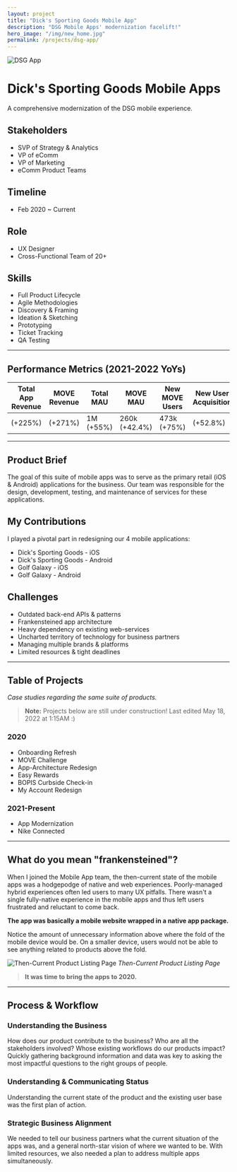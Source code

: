 ```yaml
---
layout: project
title: "Dick's Sporting Goods Mobile App"
description: "DSG Mobile Apps' modernization facelift!"
hero_image: "/img/new_home.jpg"
permalink: /projects/dsg-app/
---
```


![DSG App](/img/new_plp.png)

# Dick's Sporting Goods Mobile Apps

A comprehensive modernization of the DSG mobile experience.

## Stakeholders
- SVP of Strategy & Analytics
- VP of eComm
- VP of Marketing
- eComm Product Teams

## Timeline
- Feb 2020 ~ Current

## Role
- UX Designer
- Cross-Functional Team of 20+

## Skills
- Full Product Lifecycle
- Agile Methodologies
- Discovery & Framing
- Ideation & Sketching
- Prototyping
- Ticket Tracking
- QA Testing

---

## Performance Metrics (2021-2022 YoYs)

| Total App Revenue | MOVE Revenue | Total MAU | MOVE MAU | New MOVE Users | New User Acquisition |
|------------------|--------------|-----------|----------|---------------|---------------------|
| (+225%)          | (+271%)      | 1M (+55%) | 260k (+42.4%) | 473k (+75%) | (+52.8%)           |

---

## Product Brief
The goal of this suite of mobile apps was to serve as the primary retail (iOS & Android) applications for the business. Our team was responsible for the design, development, testing, and maintenance of services for these applications.

## My Contributions
I played a pivotal part in redesigning our 4 mobile applications:
- Dick's Sporting Goods - iOS
- Dick's Sporting Goods - Android
- Golf Galaxy - iOS
- Golf Galaxy - Android

## Challenges
- Outdated back-end APIs & patterns
- Frankensteined app architecture
- Heavy dependency on existing web-services
- Uncharted territory of technology for business partners
- Managing multiple brands & platforms
- Limited resources & tight deadlines

---

## Table of Projects
*Case studies regarding the same suite of products.*

> **Note:** Projects below are still under construction! Last edited May 18, 2022 at 1:15AM :)

### 2020
- Onboarding Refresh
- MOVE Challenge
- App-Architecture Redesign
- Easy Rewards
- BOPIS Curbside Check-in
- My Account Redesign

### 2021-Present
- App Modernization
- Nike Connected

---

## What do you mean "frankensteined"?
When I joined the Mobile App team, the then-current state of the mobile apps was a hodgepodge of native and web experiences. Poorly-managed hybrid experiences often led users to many UX pitfalls. There wasn't a single fully-native experience in the mobile apps and thus left users frustrated and reluctant to come back.

**The app was basically a mobile website wrapped in a native app package.**

Notice the amount of unnecessary information above where the fold of the mobile device would be. On a smaller device, users would not be able to see anything related to products above the fold.

![Then-Current Product Listing Page](/img/old_srlp.jpg)
*Then-Current Product Listing Page*

> **It was time to bring the apps to 2020.**

---

## Process & Workflow

### Understanding the Business
How does our product contribute to the business? Who are all the stakeholders involved? Whose existing workflows do our products impact? Quickly gathering background information and data was key to asking the most impactful questions to the right groups of people.

### Understanding & Communicating Status
Understanding the current state of the product and the existing user base was the first plan of action.

### Strategic Business Alignment
We needed to tell our business partners what the current situation of the apps was, and a general north-star vision of where we wanted to be. With limited resources, we also needed a plan to address multiple apps simultaneously.
